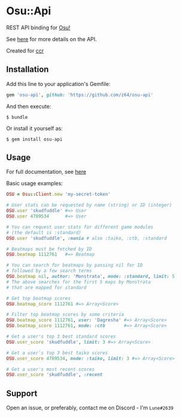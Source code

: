 # Osu::Api

REST API binding for [Osu!](https://osu.ppy.sh/)

See [here](https://github.com/ppy/osu-api/wiki) for more details on the API.

Created for [ccr](https://github.com/z64/ccr)

## Installation

Add this line to your application's Gemfile:

```ruby
gem 'osu-api', github: 'https://github.com/z64/osu-api'
```

And then execute:

    $ bundle

Or install it yourself as:

    $ gem install osu-api

## Usage

For full documentation, see [here](http://www.rubydoc.info/github/z64/osu-api)

Basic usage examples:

```ruby
OSU = Osu::Client.new 'my-secret-token'

# User stats can be requested by name (string) or ID (integer)
OSU.user 'skudfuddle' #=> User
OSU.user 4789534      #=> User

# You can request user stats for different game modules
# (the default is :standard)
OSU.user 'skudfuddle', :mania # also :taiko, :ctb, :standard

# Beatmaps must be fetched by ID
OSU.beatmap 1112761   #=> Beatmap

# You can search for beatmaps by passing nil for ID
# followed by a few search terms
OSU.beatmap nil, author: 'Monstrata', mode: :standard, limit: 5
# The above searches for the first 5 maps by Monstrata
# that are mapped for standard

# Get top beatmap scores
OSU.beatmap_score 1112761 #=> Array<Score>

# Filter top beatmap scores by some criteria
OSU.beatmap_score 1112761, user: 'Dagresha' #=> Array<Score>
OSU.beatmap_score 1112761, mode: :ctb       #=> Array<Score>

# Get a user's top 3 best standard scores
OSU.user_score 'skudfuddle', limit: 3 #=> Array<Score>

# Get a user's top 3 best taiko scores
OSU.user_score 4789534, mode: :taiko, limit: 3 #=> Array<Score>

# Get a user's most recent scores
OSU.user_score 'skudfuddle', :recent
```

## Support

Open an issue, or preferably, contact me on Discord - I'm `Lune#2639`
